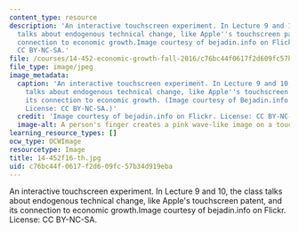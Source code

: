 ```yaml
---
content_type: resource
description: 'An interactive touchscreen experiment. In Lecture 9 and 10, the class
  talks about endogenous technical change, like Apple''s touchscreen patent, and its
  connection to economic growth.Image courtesy of bejadin.info on Flickr. License:
  CC BY-NC-SA.'
file: /courses/14-452-economic-growth-fall-2016/c76bc44f0617f2d609fc57b34d919eba_14-452f16-th.jpg
file_type: image/jpeg
image_metadata:
  caption: 'An interactive touchscreen experiment. In Lecture 9 and 10, the class
    talks about endogenous technical change, like Apple''s touchscreen patent, and
    its connection to economic growth. (Image courtesy of Bejadin.info on Flickr.
    License: CC BY-NC-SA.)'
  credit: 'Image courtesy of bejadin.info on Flickr. License: CC BY-NC-SA.'
  image-alt: A person's finger creates a pink wave-like image on a touchscreen.
learning_resource_types: []
ocw_type: OCWImage
resourcetype: Image
title: 14-452f16-th.jpg
uid: c76bc44f-0617-f2d6-09fc-57b34d919eba
---
```

An interactive touchscreen experiment. In Lecture 9 and 10, the class talks about endogenous technical change, like Apple's touchscreen patent, and its connection to economic growth.Image courtesy of bejadin.info on Flickr. License: CC BY-NC-SA.

